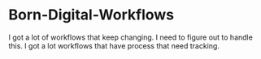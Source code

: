 # Born-Digital-Workflows
I got a lot of workflows that keep changing.  I need to figure out to handle this.
I got a lot workflows that have process that need tracking.
